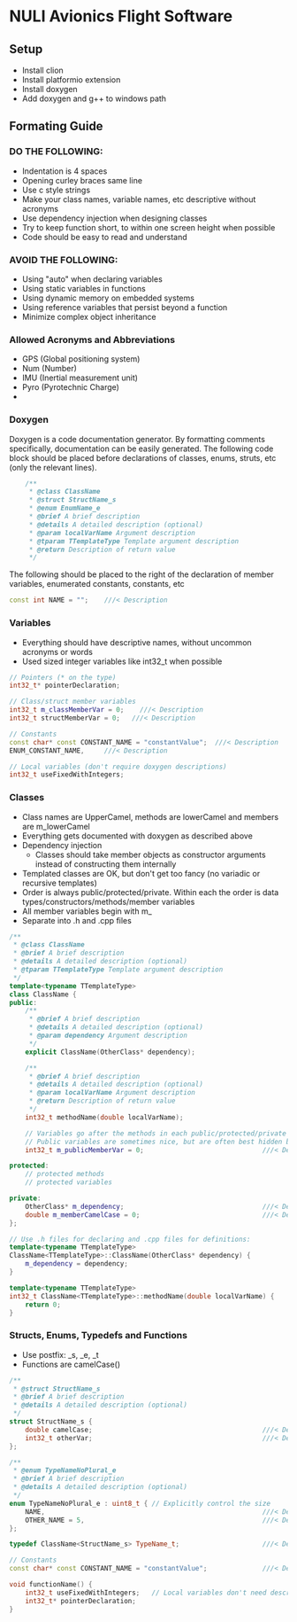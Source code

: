 # NULI Avionics Flight Software
## Setup
- Install clion
- Install platformio extension
- Install doxygen
- Add doxygen and g++ to windows path

## Formating Guide
### DO THE FOLLOWING:
- Indentation is 4 spaces
- Opening curley braces same line
- Use c style strings
- Make your class names, variable names, etc descriptive without acronyms
- Use dependency injection when designing classes
- Try to keep function short, to within one screen height when possible
- Code should be easy to read and understand
### AVOID THE FOLLOWING:
- Using "auto" when declaring variables
- Using static variables in functions
- Using dynamic memory on embedded systems
- Using reference variables that persist beyond a function
- Minimize complex object inheritance
### Allowed Acronyms and Abbreviations
- GPS (Global positioning system)
- Num (Number)
- IMU (Inertial measurement unit)
- Pyro (Pyrotechnic Charge)
- 
### Doxygen
Doxygen is a code documentation generator. By formatting comments specifically, 
documentation can be easily generated. The following code block should be placed
before declarations of classes, enums, struts, etc (only the relevant lines).

```cpp
    /**
     * @class ClassName
     * @struct StructName_s
     * @enum EnumName_e
     * @brief A brief description
     * @details A detailed description (optional)
     * @param localVarName Argument description
     * @tparam TTemplateType Template argument description
     * @return Description of return value
     */
```
The following should be placed to the right of the declaration of member variables,
enumerated constants, constants, etc

```cpp
const int NAME = "";    ///< Description
```
### Variables 
- Everything should have descriptive names, without uncommon acronyms or words
- Used sized integer variables like int32_t when possible

```cpp
// Pointers (* on the type)
int32_t* pointerDeclaration;

// Class/struct member variables
int32_t m_classMemberVar = 0;    ///< Description
int32_t structMemberVar = 0;   ///< Description

// Constants
const char* const CONSTANT_NAME = "constantValue";  ///< Description
ENUM_CONSTANT_NAME,     ///< Description

// Local variables (don't require doxygen descriptions)
int32_t useFixedWithIntegers;

```
### Classes
- Class names are UpperCamel, methods are lowerCamel and members are m_lowerCamel
- Everything gets documented with doxygen as described above
- Dependency injection
  - Classes should take member objects as constructor arguments instead of constructing them internally
- Templated classes are OK, but don't get too fancy (no variadic or recursive templates)
- Order is always public/protected/private. Within each the order is data types/constructors/methods/member variables
- All member variables begin with m_
- Separate into .h and .cpp files

```cpp
/**
 * @class ClassName
 * @brief A brief description
 * @details A detailed description (optional)
 * @tparam TTemplateType Template argument description
 */
template<typename TTemplateType>
class ClassName {
public:
    /**
     * @brief A brief description
     * @details A detailed description (optional)
     * @param dependency Argument description
     */
    explicit ClassName(OtherClass* dependency);

    /**
     * @brief A brief description
     * @details A detailed description (optional)
     * @param localVarName Argument description
     * @return Description of return value
     */
    int32_t methodName(double localVarName);

    // Variables go after the methods in each public/protected/private section
    // Public variables are sometimes nice, but are often best hidden behind an API
    int32_t m_publicMemberVar = 0;                              ///< Description

protected:
    // protected methods
    // protected variables

private:
    OtherClass* m_dependency;                                   ///< Description
    double m_memberCamelCase = 0;                               ///< Description
};

// Use .h files for declaring and .cpp files for definitions:
template<typename TTemplateType>
ClassName<TTemplateType>::ClassName(OtherClass* dependency) {
    m_dependency = dependency;
}

template<typename TTemplateType>
int32_t ClassName<TTemplateType>::methodName(double localVarName) {
    return 0;
}
```
### Structs, Enums, Typedefs and Functions
- Use postfix: _s, _e, _t
- Functions are camelCase()

```cpp
/**
 * @struct StructName_s
 * @brief A brief description
 * @details A detailed description (optional)
 */
struct StructName_s {
    double camelCase;                                           ///< Description
    int32_t otherVar;                                           ///< Description
};

/**
 * @enum TypeNameNoPlural_e
 * @brief A brief description
 * @details A detailed description (optional)
 */
enum TypeNameNoPlural_e : uint8_t { // Explicitly control the size
    NAME,                                                       ///< Description
    OTHER_NAME = 5,                                             ///< Description
};

typedef ClassName<StructName_s> TypeName_t;                     ///< Description

// Constants
const char* const CONSTANT_NAME = "constantValue";              ///< Description

void functionName() {
    int32_t useFixedWithIntegers;   // Local variables don't need descriptions, but should have descriptive names
    int32_t* pointerDeclaration;
}
```